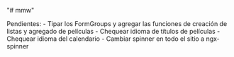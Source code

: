 "# mmw" 

Pendientes:
    - Tipar los FormGroups y agregar las funciones de creación de listas y agregado de películas
    - Chequear idioma de títulos de películas
    - Chequear idioma del calendario
    - Cambiar spinner en todo el sitio a ngx-spinner
